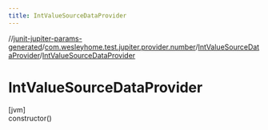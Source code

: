 ```yaml
---
title: IntValueSourceDataProvider
---
```

//[junit-jupiter-params-generated](../../../index.html)/[com.wesleyhome.test.jupiter.provider.number](../index.html)/[IntValueSourceDataProvider](index.html)/[IntValueSourceDataProvider](-int-value-source-data-provider.html)



# IntValueSourceDataProvider



[jvm]\
constructor()




